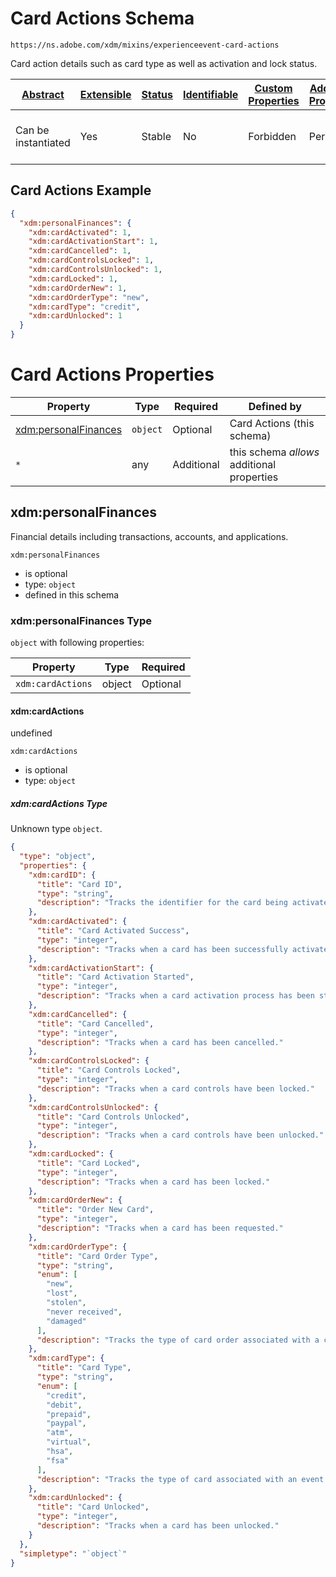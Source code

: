 
# Card Actions Schema

```
https://ns.adobe.com/xdm/mixins/experienceevent-card-actions
```

Card action details such as card type as well as activation and lock status.

| [Abstract](../../../abstract.md) | [Extensible](../../../extensions.md) | [Status](../../../status.md) | [Identifiable](../../../id.md) | [Custom Properties](../../../extensions.md) | [Additional Properties](../../../extensions.md) | Defined In |
|----------------------------------|--------------------------------------|------------------------------|--------------------------------|---------------------------------------------|-------------------------------------------------|------------|
| Can be instantiated | Yes | Stable | No | Forbidden | Permitted | [fieldgroups/experience-event/experienceevent-card-actions.schema.json](fieldgroups/experience-event/experienceevent-card-actions.schema.json) |

## Card Actions Example
```json
{
  "xdm:personalFinances": {
    "xdm:cardActivated": 1,
    "xdm:cardActivationStart": 1,
    "xdm:cardCancelled": 1,
    "xdm:cardControlsLocked": 1,
    "xdm:cardControlsUnlocked": 1,
    "xdm:cardLocked": 1,
    "xdm:cardOrderNew": 1,
    "xdm:cardOrderType": "new",
    "xdm:cardType": "credit",
    "xdm:cardUnlocked": 1
  }
}
```

# Card Actions Properties

| Property | Type | Required | Defined by |
|----------|------|----------|------------|
| [xdm:personalFinances](#xdmpersonalfinances) | `object` | Optional | Card Actions (this schema) |
| `*` | any | Additional | this schema *allows* additional properties |

## xdm:personalFinances

Financial details including transactions, accounts, and applications.

`xdm:personalFinances`
* is optional
* type: `object`
* defined in this schema

### xdm:personalFinances Type


`object` with following properties:


| Property | Type | Required |
|----------|------|----------|
| `xdm:cardActions`| object | Optional |



#### xdm:cardActions

undefined

`xdm:cardActions`
* is optional
* type: `object`

##### xdm:cardActions Type

Unknown type `object`.

```json
{
  "type": "object",
  "properties": {
    "xdm:cardID": {
      "title": "Card ID",
      "type": "string",
      "description": "Tracks the identifier for the card being activated.  This might be different from the card number."
    },
    "xdm:cardActivated": {
      "title": "Card Activated Success",
      "type": "integer",
      "description": "Tracks when a card has been successfully activated."
    },
    "xdm:cardActivationStart": {
      "title": "Card Activation Started",
      "type": "integer",
      "description": "Tracks when a card activation process has been started."
    },
    "xdm:cardCancelled": {
      "title": "Card Cancelled",
      "type": "integer",
      "description": "Tracks when a card has been cancelled."
    },
    "xdm:cardControlsLocked": {
      "title": "Card Controls Locked",
      "type": "integer",
      "description": "Tracks when a card controls have been locked."
    },
    "xdm:cardControlsUnlocked": {
      "title": "Card Controls Unlocked",
      "type": "integer",
      "description": "Tracks when a card controls have been unlocked."
    },
    "xdm:cardLocked": {
      "title": "Card Locked",
      "type": "integer",
      "description": "Tracks when a card has been locked."
    },
    "xdm:cardOrderNew": {
      "title": "Order New Card",
      "type": "integer",
      "description": "Tracks when a card has been requested."
    },
    "xdm:cardOrderType": {
      "title": "Card Order Type",
      "type": "string",
      "enum": [
        "new",
        "lost",
        "stolen",
        "never received",
        "damaged"
      ],
      "description": "Tracks the type of card order associated with a card order event."
    },
    "xdm:cardType": {
      "title": "Card Type",
      "type": "string",
      "enum": [
        "credit",
        "debit",
        "prepaid",
        "paypal",
        "atm",
        "virtual",
        "hsa",
        "fsa"
      ],
      "description": "Tracks the type of card associated with an event."
    },
    "xdm:cardUnlocked": {
      "title": "Card Unlocked",
      "type": "integer",
      "description": "Tracks when a card has been unlocked."
    }
  },
  "simpletype": "`object`"
}
```









